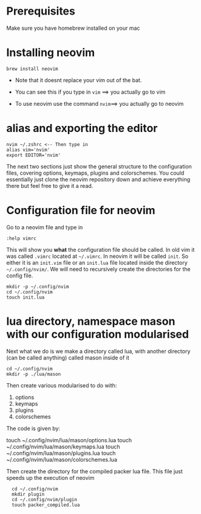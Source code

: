 # Prerequisites 
Make sure you have homebrew installed on your mac

# Installing neovim 
	brew install neovim

- Note that it doesnt replace your vim out of the bat. 

- You can see this if you type in ```vim``` $\implies$ you actually go to vim

- To use neovim use the command ```nvim```$\implies$ you actually go to neovim
# alias and exporting the editor
	nvim ~/.zshrc <-- Then type in 
	alias vim='nvim'
	export EDITOR='nvim'

The next two sections just show the general structure to the configuration files, covering options, keymaps, plugins and colorschemes. You could essentially just clone the neovim repository down and achieve everything there but feel free to give it a read. 

# Configuration file for neovim
Go to a neovim file and type in 

	:help vimrc
This will show you **what** the configuration file should be called. In old vim it was called ```.vimrc``` located at ```~/.vimrc```. In neovim it will be called `init`. So either it is an `init.vim` file or an `init.lua` file located inside the directory `~/.config/nvim/`. We will need to recursively create the directories for the config file. 

    mkdir -p ~/.config/nvim
    cd ~/.config/nvim
    touch init.lua

# lua directory, namespace mason with our configuration modularised
Next what we do is we make a directory called lua, with another directory (can be called anything) called mason inside of it

    cd ~/.config/nvim
    mkdir -p ./lua/mason

Then create various modularised to do with: 
1. options
2. keymaps
3. plugins
4. colorschemes

The code is given by: 

  touch ~/.config/nvim/lua/mason/options.lua
  touch ~/.config/nvim/lua/mason/keymaps.lua
  touch ~/.config/nvim/lua/mason/plugins.lua
  touch ~/.config/nvim/lua/mason/colorschemes.lua

Then create the directory for the compiled packer lua file. This file just speeds up the execution of neovim 

      cd ~/.config/nvim
      mkdir plugin
      cd ~/.config/nvim/plugin
      touch packer_compiled.lua



